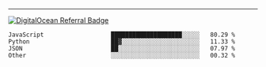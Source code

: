 ---
[![DigitalOcean Referral Badge](https://web-platforms.sfo2.digitaloceanspaces.com/WWW/Badge%203.svg)](https://www.digitalocean.com/?refcode=37fa54d82492&utm_campaign=Referral_Invite&utm_medium=Referral_Program&utm_source=badge)

<!--START_SECTION:waka-->

```text
JavaScript                   ████████████████████░░░░░   80.29 %
Python                       ██▓░░░░░░░░░░░░░░░░░░░░░░   11.33 %
JSON                         ██░░░░░░░░░░░░░░░░░░░░░░░   07.97 %
Other                        ░░░░░░░░░░░░░░░░░░░░░░░░░   00.32 %
```

<!--END_SECTION:waka-->


[linkedin]: https://www.linkedin.com/in/mohamed-elh/

